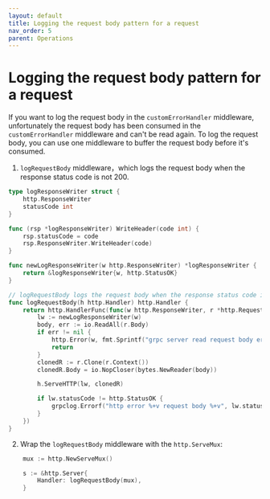 ```yaml
---
layout: default
title: Logging the request body pattern for a request
nav_order: 5
parent: Operations
---
```


# Logging the request body pattern for a request

If you want to log the request body in the `customErrorHandler` middleware, unfortunately the request body has been consumed in the `customErrorHandler` middleware and can't be read again. To log the request body, you can use one middleware to buffer the request body before it's consumed.

1. `logRequestBody` middleware，which logs the request body when the response status code is not 200.

```go
type logResponseWriter struct {
	http.ResponseWriter
	statusCode int
}

func (rsp *logResponseWriter) WriteHeader(code int) {
	rsp.statusCode = code
	rsp.ResponseWriter.WriteHeader(code)
}

func newLogResponseWriter(w http.ResponseWriter) *logResponseWriter {
	return &logResponseWriter{w, http.StatusOK}
}

// logRequestBody logs the request body when the response status code is not 200.
func logRequestBody(h http.Handler) http.Handler {
	return http.HandlerFunc(func(w http.ResponseWriter, r *http.Request) {
		lw := newLogResponseWriter(w)
		body, err := io.ReadAll(r.Body)
		if err != nil {
			http.Error(w, fmt.Sprintf("grpc server read request body err %+v", err), http.StatusBadRequest)
			return
		}
		clonedR := r.Clone(r.Context())
		clonedR.Body = io.NopCloser(bytes.NewReader(body))

		h.ServeHTTP(lw, clonedR)

		if lw.statusCode != http.StatusOK {
			grpclog.Errorf("http error %+v request body %+v", lw.statusCode, string(body))
		}
	})
}
```

2. Wrap the `logRequestBody` middleware with the `http.ServeMux`:

```go
    mux := http.NewServeMux()

    s := &http.Server{
        Handler: logRequestBody(mux),
    }
```